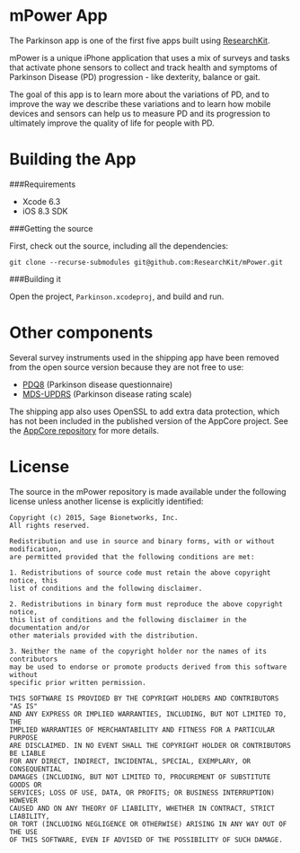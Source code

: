 mPower App
==========

The Parkinson app is one of the first five apps built using [ResearchKit](https://github.com/researchkit/ResearchKit).

mPower is a unique iPhone application that uses a mix of surveys and
tasks that activate phone sensors to collect and track health and
symptoms of Parkinson Disease (PD) progression - like dexterity,
balance or gait.

The goal of this app is to learn more about the variations of PD, and to improve the way
we describe these variations and to learn how mobile devices and
sensors can help us to measure PD and its progression to ultimately
improve the quality of life for people with PD.


Building the App
================

###Requirements

* Xcode 6.3
* iOS 8.3 SDK

###Getting the source

First, check out the source, including all the dependencies:

```
git clone --recurse-submodules git@github.com:ResearchKit/mPower.git
```

###Building it

Open the project, `Parkinson.xcodeproj`, and build and run.


Other components
================

Several survey instruments used in the shipping app have been
removed from the open source version because they are not free
to use:

* [PDQ8](http://isis-innovation.com/outcome-measures/parkinsons-disease-questionnaire-pdq-39-pdq-8/) (Parkinson disease questionnaire)
* [MDS-UPDRS](http://www.movementdisorders.org/MDS/Education/Rating-Scales.htm) (Parkinson disease rating scale)

The shipping app also uses OpenSSL to add extra data protection, which
has not been included in the published version of the AppCore
project. See the [AppCore repository](https://github.com/researchkit/AppCore) for more details.


License
=======

The source in the mPower repository is made available under the
following license unless another license is explicitly identified:

```
Copyright (c) 2015, Sage Bionetworks, Inc.
All rights reserved.

Redistribution and use in source and binary forms, with or without modification, 
are permitted provided that the following conditions are met:

1. Redistributions of source code must retain the above copyright notice, this 
list of conditions and the following disclaimer.

2. Redistributions in binary form must reproduce the above copyright notice,
this list of conditions and the following disclaimer in the documentation and/or
other materials provided with the distribution.

3. Neither the name of the copyright holder nor the names of its contributors 
may be used to endorse or promote products derived from this software without 
specific prior written permission.

THIS SOFTWARE IS PROVIDED BY THE COPYRIGHT HOLDERS AND CONTRIBUTORS "AS IS"
AND ANY EXPRESS OR IMPLIED WARRANTIES, INCLUDING, BUT NOT LIMITED TO, THE
IMPLIED WARRANTIES OF MERCHANTABILITY AND FITNESS FOR A PARTICULAR PURPOSE
ARE DISCLAIMED. IN NO EVENT SHALL THE COPYRIGHT HOLDER OR CONTRIBUTORS BE LIABLE
FOR ANY DIRECT, INDIRECT, INCIDENTAL, SPECIAL, EXEMPLARY, OR CONSEQUENTIAL
DAMAGES (INCLUDING, BUT NOT LIMITED TO, PROCUREMENT OF SUBSTITUTE GOODS OR
SERVICES; LOSS OF USE, DATA, OR PROFITS; OR BUSINESS INTERRUPTION) HOWEVER
CAUSED AND ON ANY THEORY OF LIABILITY, WHETHER IN CONTRACT, STRICT LIABILITY,
OR TORT (INCLUDING NEGLIGENCE OR OTHERWISE) ARISING IN ANY WAY OUT OF THE USE
OF THIS SOFTWARE, EVEN IF ADVISED OF THE POSSIBILITY OF SUCH DAMAGE.

```

